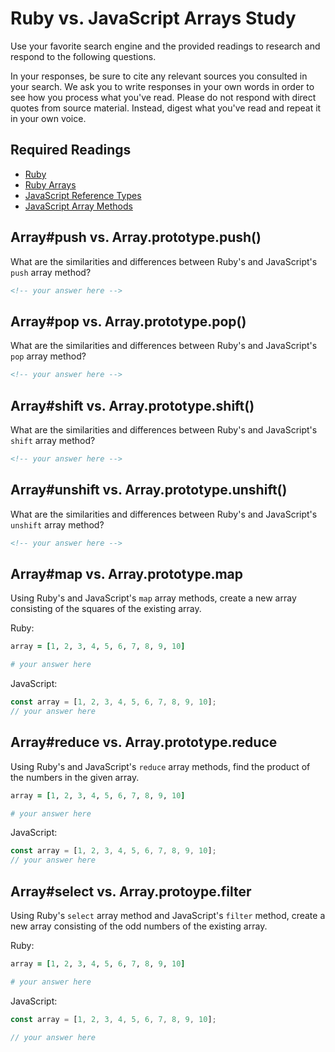 # Ruby vs. JavaScript Arrays Study

Use your favorite search engine and the provided readings to research and
respond to the following questions.

In your responses, be sure to cite any relevant sources you consulted in your
search. We ask you to write responses in your own words in order to see how you
process what you've read. Please do not respond with direct quotes from source
material. Instead, digest what you've read and repeat it in your own voice.

## Required Readings

-   [Ruby](https://github.com/ga-wdi-boston/ruby)
-   [Ruby Arrays](https://github.com/ga-wdi-boston/ruby-arrays)
-   [JavaScript Reference Types](https://github.com/ga-wdi-boston/js-reference-types)
-   [JavaScript Array Methods](https://github.com/ga-wdi-boston/js-array-methods)

## Array#push vs. Array.prototype.push()

What are the similarities and differences between Ruby's and JavaScript's `push`
array method?

```md
<!-- your answer here -->
```

## Array#pop vs. Array.prototype.pop()

What are the similarities and differences between Ruby's and JavaScript's `pop`
array method?

```md
<!-- your answer here -->
```

## Array#shift vs. Array.prototype.shift()

What are the similarities and differences between Ruby's and JavaScript's
`shift` array method?

```md
<!-- your answer here -->
```

## Array#unshift vs. Array.prototype.unshift()

What are the similarities and differences between Ruby's and JavaScript's
`unshift` array method?

```md
<!-- your answer here -->
```

## Array#map vs. Array.prototype.map

Using Ruby's and JavaScript's `map` array methods, create a new array consisting
of the squares of the existing array.

Ruby:

```ruby
array = [1, 2, 3, 4, 5, 6, 7, 8, 9, 10]

# your answer here
```

JavaScript:

```javascript
const array = [1, 2, 3, 4, 5, 6, 7, 8, 9, 10];
// your answer here
```

## Array#reduce vs. Array.prototype.reduce

Using Ruby's and JavaScript's `reduce` array methods, find the product of the
numbers in the given array.

```ruby
array = [1, 2, 3, 4, 5, 6, 7, 8, 9, 10]

# your answer here
```

JavaScript:

```javascript
const array = [1, 2, 3, 4, 5, 6, 7, 8, 9, 10];
// your answer here
```

## Array#select vs. Array.protoype.filter

Using Ruby's `select` array method and JavaScript's `filter` method, create a
new array consisting of the odd numbers of the existing array.

Ruby:

```ruby
array = [1, 2, 3, 4, 5, 6, 7, 8, 9, 10]

# your answer here
```

JavaScript:

```javascript
const array = [1, 2, 3, 4, 5, 6, 7, 8, 9, 10];

// your answer here
```
